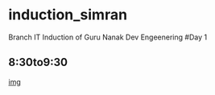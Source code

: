 # induction_simran
Branch IT Induction of Guru  Nanak Dev Engeenering 
#Day 1
## 8:30to9:30 


[img]()

